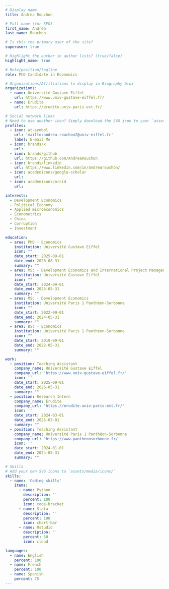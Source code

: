 ```yaml
---
# Display name
title: Andrea Rouchon

# Full name (for SEO)
first_name: Andrea
last_name: Rouchon

# Is this the primary user of the site?
superuser: true

# Highlight the author in author lists? (true/false)
highlight_name: true

# Role/position/tagline
role: PhD Candidate in Economics

# Organizations/Affiliations to display in Biography blox
organizations:
  - name: Université Gustave Eiffel
    url: https://www.univ-gustave-eiffel.fr/
  - name: Érudite
    url: https://erudite.univ-paris-est.fr/

# Social network links
# Need to use another icon? Simply download the SVG icon to your `assets/media/icons/` folder.
profiles:
  - icon: at-symbol
    url: 'mailto:andrea.rouchon2@univ-eiffel.fr'
    label: E-mail Me
  - icon: brands/x
    url:
  - icon: brands/github
    url: https://github.com/AndreaRouchon
  - icon: brands/linkedin
    url: https://www.linkedin.com/in/andrearouchon/
  - icon: academicons/google-scholar
    url: 
  - icon: academicons/orcid
    url:

interests:
  - Development Economics
  - Political Economy
  - Applied microeconomics
  - Econometrics
  - China
  - Corruption
  - Investment

education:
  - area: PhD - Economics
    institution: Université Gustave Eiffel
    icon: ""
    date_start: 2025-09-01
    date_end: 2028-08-31
    summary: ""
  - area: MSc - Development Economics and International Project Management
    institution: Université Gustave Eiffel
    icon: ""
    date_start: 2024-09-01
    date_end: 2025-05-31
    summary: ""    
  - area: MSc - Development Economics
    institution: Université Paris 1 Panthéon-Sorbonne
    icon: ""
    date_start: 2022-09-01
    date_end: 2024-05-31
    summary: ""
  - area: BSc - Economics
    institution: Université Paris 1 Panthéon-Sorbonne
    icon: ""
    date_start: 2019-09-01
    date_end: 2022-05-31
    summary: ""

work:
  - position: Teaching Assistant
    company_name: Université Gustave Eiffel
    company_url: 'https://www.univ-gustave-eiffel.fr/'
    icon: ''
    date_start: 2025-09-01
    date_end: 2026-05-31
    summary: ""
  - position: Research Intern
    company_name: Érudite
    company_url: 'https://erudite.univ-paris-est.fr/'
    icon: ''
    date_start: 2024-03-01
    date_end: 2025-03-01
    summary: ""
  - position: Teaching Assistant
    company_name: Université Paris 1 Panthéon-Sorbonne
    company_url: 'https://www.pantheonsorbonne.fr/'
    icon: ''
    date_start: 2024-01-01
    date_end: 2024-05-31
    summary: ""

# Skills
# Add your own SVG icons to `assets/media/icons/`
skills:
  - name: 'Coding skills'
    items:
      - name: Python
        description: ''
        percent: 100
        icon: code-bracket
      - name: Stata
        description: ''
        percent: 100
        icon: chart-bar
      - name: Rstudio
        description: ''
        percent: 50
        icon: cloud

languages:
  - name: English
    percent: 100
  - name: French
    percent: 100
  - name: Spanish
    percent: 75
---
```

